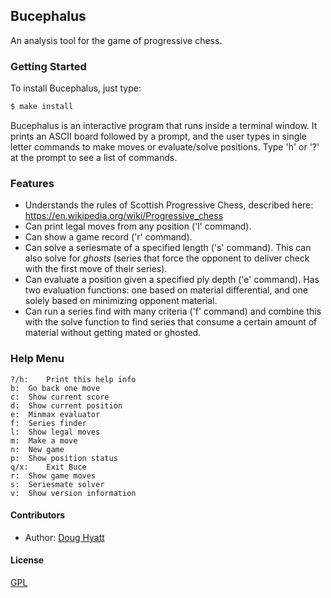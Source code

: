 ## Bucephalus

  An analysis tool for the game of progressive chess.

### Getting Started

To install Bucephalus, just type:

```bash
$ make install
```

Bucephalus is an interactive program that runs inside a terminal window.  It prints an ASCII board followed by a prompt,
and the user types in single letter commands to make moves or evaluate/solve positions.  Type 'h' or '?' at the prompt to see a list of commands.

### Features

  * Understands the rules of Scottish Progressive Chess, described here: https://en.wikipedia.org/wiki/Progressive_chess
  * Can print legal moves from any position ('l' command).
  * Can show a game record ('r' command).
  * Can solve a seriesmate of a specified length ('s' command). This can also solve for *ghosts* (series that force the opponent to deliver check with the first move of their series).
  * Can evaluate a position given a specified ply depth ('e' command).  Has two evaluation functions: one based on material differential, and one solely based on minimizing opponent material.
  * Can run a series find with many criteria ('f' command) and combine this with the solve function to find series that consume a certain amount of material without getting mated or ghosted.

### Help Menu
```
?/h:	Print this help info
b:	Go back one move
c:	Show current score
d:	Show current position
e:	Minmax evaluator
f:	Series finder
l:	Show legal moves
m:	Make a move
n:	New game
p:	Show position status
q/x:	Exit Buce
r:	Show game moves
s:	Seriesmate solver
v:	Show version information
```

#### Contributors

 * Author: [Doug Hyatt](https://github.com/hyattpd/)

#### License

  [GPL](LICENSE)
